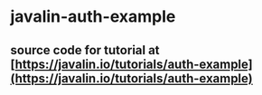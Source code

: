 # javalin-auth-example

## source code for tutorial at [https://javalin.io/tutorials/auth-example](https://javalin.io/tutorials/auth-example)
